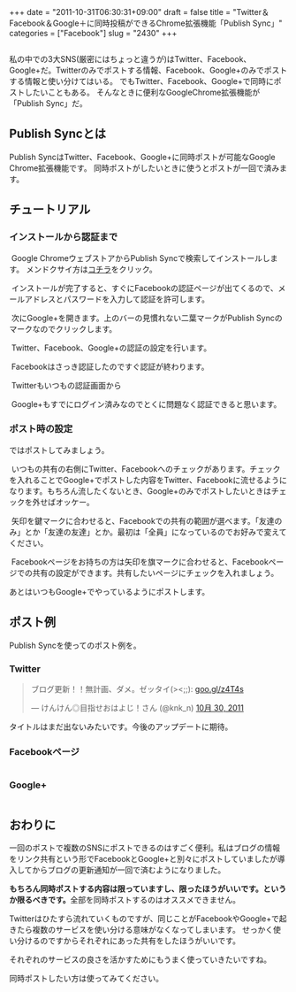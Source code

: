 +++
date = "2011-10-31T06:30:31+09:00"
draft = false
title = "Twitter＆Facebook＆Google＋に同時投稿ができるChrome拡張機能「Publish Sync」"
categories = ["Facebook"]
slug = "2430"
+++

<a href="http://knk-n.com.s3-website-ap-northeast-1.amazonaws.com/images/2011/10/publishsync.jpg"><img class="articleImg" src="http://knk-n.com.s3-website-ap-northeast-1.amazonaws.com/images/2011/10/publishsync.jpg" alt="" width="" height=""/></a>

私の中での3大SNS(厳密にはちょっと違うが)はTwitter、Facebook、Google+だ。Twitterのみでポストする情報、Facebook、Google+のみでポストする情報と使い分けてはいる。
でもTwitter、Facebook、Google+で同時にポストしたいこともある。
そんなときに便利なGoogleChrome拡張機能が「Publish Sync」だ。<!--more--><h2>Publish Syncとは</h2>
Publish SyncはTwitter、Facebook、Google+に同時ポストが可能なGoogle Chrome拡張機能です。
同時ポストがしたいときに使うとポストが一回で済みます。


<h2>チュートリアル</h2>
<h3>インストールから認証まで</h3>
<a href="http://knk-n.com.s3-website-ap-northeast-1.amazonaws.com/images/2011/10/0012.jpg"><img class="articleImg" src="http://knk-n.com.s3-website-ap-northeast-1.amazonaws.com/images/2011/10/0012.jpg" alt="" width="" height=""/></a>
Google ChromeウェブストアからPublish Syncで検索してインストールします。
メンドクサイ方は<a href="https://chrome.google.com/webstore/detail/aamklbolfkledofgpbdllkangemkfdnb?hl=ja" target="_blank">コチラ</a>をクリック。

<a href="http://knk-n.com.s3-website-ap-northeast-1.amazonaws.com/images/2011/10/0021.jpg"><img class="articleImg" src="http://knk-n.com.s3-website-ap-northeast-1.amazonaws.com/images/2011/10/0021.jpg" alt="" width="" height=""/></a>
インストールが完了すると、すぐにFacebookの認証ページが出てくるので、メールアドレスとパスワードを入力して認証を許可します。

<a href="http://knk-n.com.s3-website-ap-northeast-1.amazonaws.com/images/2011/10/0031.jpg"><img class="articleImg" src="http://knk-n.com.s3-website-ap-northeast-1.amazonaws.com/images/2011/10/0031.jpg" alt="" width="" height=""/></a>
次にGoogle+を開きます。上のバーの見慣れない二葉マークがPublish Syncのマークなのでクリックします。

<a href="http://knk-n.com.s3-website-ap-northeast-1.amazonaws.com/images/2011/10/004.jpg"><img class="articleImg" src="http://knk-n.com.s3-website-ap-northeast-1.amazonaws.com/images/2011/10/004.jpg" alt="" width="" height=""/></a>
Twitter、Facebook、Google+の認証の設定を行います。

<a href="http://knk-n.com.s3-website-ap-northeast-1.amazonaws.com/images/2011/10/0052.jpg"><img class="articleImg" src="http://knk-n.com.s3-website-ap-northeast-1.amazonaws.com/images/2011/10/0052.jpg" alt="" width="" height=""/></a>
Facebookはさっき認証したのですぐ認証が終わります。

<a href="http://knk-n.com.s3-website-ap-northeast-1.amazonaws.com/images/2011/10/0061.jpg"><img class="articleImg" src="http://knk-n.com.s3-website-ap-northeast-1.amazonaws.com/images/2011/10/0061.jpg" alt="" width="" height=""/></a>
Twitterもいつもの認証画面から

<a href="http://knk-n.com.s3-website-ap-northeast-1.amazonaws.com/images/2011/10/0071.jpg"><img class="articleImg" src="http://knk-n.com.s3-website-ap-northeast-1.amazonaws.com/images/2011/10/0071.jpg" alt="" width="" height=""/></a>
Google+もすでにログイン済みなのでとくに問題なく認証できると思います。


<h3>ポスト時の設定</h3>
ではポストしてみましょう。

<a href="http://knk-n.com.s3-website-ap-northeast-1.amazonaws.com/images/2011/10/0081.jpg"><img class="articleImg" src="http://knk-n.com.s3-website-ap-northeast-1.amazonaws.com/images/2011/10/0081.jpg" alt="" width="" height=""/></a>
いつもの共有の右側にTwitter、Facebookへのチェックがあります。チェックを入れることでGoogle+でポストした内容をTwitter、Facebookに流せるようになります。もちろん流したくないとき、Google+のみでポストしたいときはチェックを外せばオッケー。

<a href="http://knk-n.com.s3-website-ap-northeast-1.amazonaws.com/images/2011/10/0092.jpg"><img class="articleImg" src="http://knk-n.com.s3-website-ap-northeast-1.amazonaws.com/images/2011/10/0092.jpg" alt="" width="" height=""/></a>
矢印を鍵マークに合わせると、Facebookでの共有の範囲が選べます。「友達のみ」とか「友達の友達」とか。最初は「全員」になっているのでお好みで変えてください。

<a href="http://knk-n.com.s3-website-ap-northeast-1.amazonaws.com/images/2011/10/0102.jpg"><img class="articleImg" src="http://knk-n.com.s3-website-ap-northeast-1.amazonaws.com/images/2011/10/0102.jpg" alt="" width="" height=""/></a>
Facebookページをお持ちの方は矢印を旗マークに合わせると、Facebookページでの共有の設定ができます。共有したいページにチェックを入れましょう。

あとはいつもGoogle+でやっているようにポストします。

<h2>ポスト例</h2>
Publish Syncを使ってのポスト例を。
<h3>Twitter</h3>

<blockquote class="twitter-tweet" lang="ja"><p>ブログ更新！！無計画、ダメ。ゼッタイ(&gt;&lt;;;): <a href="http://t.co/KG8oPHd7" title="http://goo.gl/z4T4s">goo.gl/z4T4s</a></p>&mdash; けんけん◎目指せおはよじ！さん (@knk_n) <a href="https://twitter.com/knk_n/status/130651520088801281" data-datetime="2011-10-30T14:25:24+00:00">10月 30, 2011</a></blockquote>

タイトルはまだ出ないみたいです。今後のアップデートに期待。
<h3>Facebookページ</h3>
<a href="http://knk-n.com.s3-website-ap-northeast-1.amazonaws.com/images/2011/10/011.jpg"><img class="articleImg" src="http://knk-n.com.s3-website-ap-northeast-1.amazonaws.com/images/2011/10/011.jpg" alt="" width="" height=""/></a>

<h3>Google+</h3>
<a href="http://knk-n.com.s3-website-ap-northeast-1.amazonaws.com/images/2011/10/0122.jpg"><img class="articleImg" src="http://knk-n.com.s3-website-ap-northeast-1.amazonaws.com/images/2011/10/0122.jpg" alt="" width="" height=""/></a>

<h2>おわりに</h2>
一回のポストで複数のSNSにポストできるのはすごく便利。私はブログの情報をリンク共有という形でFacebookとGoogle+と別々にポストしていましたが導入してからブログの更新通知が一回で済むようになりました。


<strong>もちろん同時ポストする内容は限っていますし、限ったほうがいいです。というか限るべきです。</strong>全部を同時ポストするのはオススメできません。

Twitterはひたすら流れていくものですが、同じことがFacebookやGoogle+で起きたら複数のサービスを使い分ける意味がなくなってしまいます。
せっかく使い分けるのですからそれぞれにあった共有をしたほうがいいです。

それぞれのサービスの良さを活かすためにもうまく使っていきたいですね。

同時ポストしたい方は使ってみてください。
